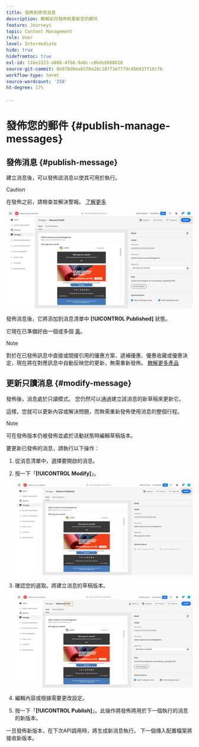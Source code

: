 ```yaml
---
title: 發佈和修改消息
description: 瞭解如何發佈和更新您的郵件
feature: Journeys
topic: Content Management
role: User
level: Intermediate
hide: true
hidefromtoc: true
exl-id: 116e2223-a806-4f68-9a8c-c0bde6008010
source-git-commit: 0e978d0eab570a28c187f3e7779c450437f16cfb
workflow-type: tm+mt
source-wordcount: '258'
ht-degree: 17%

---
```


# 發佈您的郵件 {#publish-manage-messages}

## 發佈消息 {#publish-message}

建立消息後，可以發佈該消息以使其可用於執行。

>[!CAUTION]
>
>在發佈之前，請檢查並解決警報。 [了解更多](alerts.md)

![](assets/publish-message.png)

發佈消息後，它將添加到消息清單中 **[!UICONTROL Published]** 狀態。

它現在已準備好由一個或多個 [乘](../building-journeys/journey.md)。

>[!NOTE]
>
>對於在已發佈訊息中直接或間接引用的優惠方案、遞補優惠、優惠收藏或優惠決定，現在將在對應訊息中自動反映您的更新，無需重新發佈。 [瞭解更多產品](../offers/get-started/starting-offer-decisioning.md)

## 更新只讀消息 {#modify-message}

發佈後，消息處於只讀模式。 您仍然可以通過建立該消息的新草稿來更新它。

這樣，您就可以更新內容或解決問題，而無需重新發佈使用消息的整個行程。

>[!NOTE]
>
>可在發佈版本仍被發佈並處於活動狀態時編輯草稿版本。

要更新已發佈的消息，請執行以下操作：

1. 從消息清單中，選擇要開啟的消息。

1. 按一下「**[!UICONTROL Modify]**」。

   ![](assets/message-modify.png)

1. 確認您的選取。將建立消息的草稿版本。

   ![](assets/message-modify-v2.png)

1. 編輯內容或根據需要更改設定。
1. 按一下「**[!UICONTROL Publish]**」。此操作將發佈將用於下一個執行的消息的新版本。

一旦發佈新版本，在下次API調用時，將生成新消息執行。 下一個傳入配置檔案將接收新版本。

<!--For batch messages, the audience/segment being processed in the previous execution will not be affected by the new version. Only the next incoming API call with an audience/segment will generate a new message execution with the new version. -->
